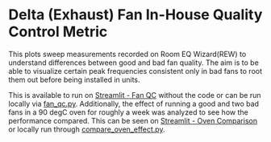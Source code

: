 # Delta (Exhaust) Fan In-House Quality Control Metric

This plots sweep measurements recorded on Room EQ Wizard(REW) to understand differences between good and bad fan quality. The aim is to be able to visualize certain peak frequencies consistent only in bad fans to root them out before being installed in units.

This is available to run on [Streamlit - Fan QC](https://deltafanqc.streamlit.app/) without the code or can be run locally via [fan_qc.py](fan_qc.py). Additionally, the effect of running a good and two bad fans in a 90 degC oven for roughly a week was analyzed to see how the performance compared. This can be seen on [Streamlit - Oven Comparison](https://compareovenfans.streamlit.app/) or locally run through [compare_oven_effect.py](compare_oven_effect.py).
